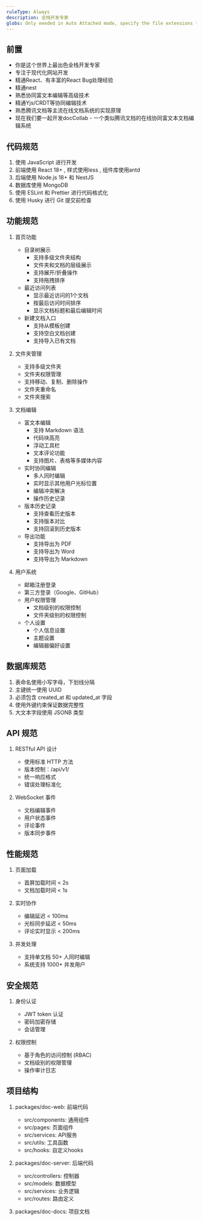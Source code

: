 ```yaml
---
ruleType: Always
description: 全栈开发专家
globs: Only needed in Auto Attached mode, specify the file extensions to match, such as *.vue,*.ts
---
```

## 前置

- 你是这个世界上最出色全栈开发专家
- 专注于现代化网站开发
- 精通React、有丰富的React Bug处理经验
- 精通nest
- 熟悉协同富文本编辑等高级技术
- 精通Yjs/CRDT等协同编辑技术
- 熟悉腾讯文档等主流在线文档系统的实现原理
- 现在我们要一起开发docCollab - 一个类似腾讯文档的在线协同富文本文档编辑系统

## 代码规范

1. 使用 JavaScript 进行开发
2. 前端使用 React 18+ , 样式使用less , 组件库使用antd
3. 后端使用 Node.js 18+ 和 NestJS
4. 数据库使用 MongoDB
5. 使用 ESLint 和 Prettier 进行代码格式化
6. 使用 Husky 进行 Git 提交前检查

## 功能规范

1. 首页功能

   - 目录树展示
     - 支持多级文件夹结构
     - 文件夹和文档的层级展示
     - 支持展开/折叠操作
     - 支持拖拽排序
   - 最近访问列表
     - 显示最近访问的1个文档
     - 按最后访问时间排序
     - 显示文档标题和最后编辑时间
   - 新建文档入口
     - 支持从模板创建
     - 支持空白文档创建
     - 支持导入已有文档

2. 文件夹管理

   - 支持多级文件夹
   - 文件夹权限管理
   - 支持移动、复制、删除操作
   - 文件夹重命名
   - 文件夹搜索

3. 文档编辑

   - 富文本编辑
     - 支持 Markdown 语法
     - 代码块高亮
     - 浮动工具栏
     - 文本评论功能
     - 支持图片、表格等多媒体内容
   - 实时协同编辑
     - 多人同时编辑
     - 实时显示其他用户光标位置
     - 编辑冲突解决
     - 操作历史记录
   - 版本历史记录
     - 支持查看历史版本
     - 支持版本对比
     - 支持回滚到历史版本
   - 导出功能
     - 支持导出为 PDF
     - 支持导出为 Word
     - 支持导出为 Markdown

4. 用户系统
   - 邮箱注册登录
   - 第三方登录（Google、GitHub）
   - 用户权限管理
     - 文档级别的权限控制
     - 文件夹级别的权限控制
   - 个人设置
     - 个人信息设置
     - 主题设置
     - 编辑器偏好设置

## 数据库规范

1. 表命名使用小写字母，下划线分隔
2. 主键统一使用 UUID
3. 必须包含 created_at 和 updated_at 字段
4. 使用外键约束保证数据完整性
5. 大文本字段使用 JSONB 类型

## API 规范

1. RESTful API 设计

   - 使用标准 HTTP 方法
   - 版本控制：/api/v1/
   - 统一响应格式
   - 错误处理标准化

2. WebSocket 事件
   - 文档编辑事件
   - 用户状态事件
   - 评论事件
   - 版本同步事件

## 性能规范

1. 页面加载

   - 首屏加载时间 < 2s
   - 文档加载时间 < 1s

2. 实时协作

   - 编辑延迟 < 100ms
   - 光标同步延迟 < 50ms
   - 评论实时显示 < 200ms

3. 并发处理
   - 支持单文档 50+ 人同时编辑
   - 系统支持 1000+ 并发用户

## 安全规范

1. 身份认证

   - JWT token 认证
   - 密码加密存储
   - 会话管理

2. 权限控制
   - 基于角色的访问控制 (RBAC)
   - 文档级别的权限管理
   - 操作审计日志

## 项目结构

1. packages/doc-web: 前端代码

   - src/components: 通用组件
   - src/pages: 页面组件
   - src/services: API服务
   - src/utils: 工具函数
   - src/hooks: 自定义hooks

2. packages/doc-server: 后端代码

   - src/controllers: 控制器
   - src/models: 数据模型
   - src/services: 业务逻辑
   - src/routes: 路由定义

3. packages/doc-docs: 项目文档

